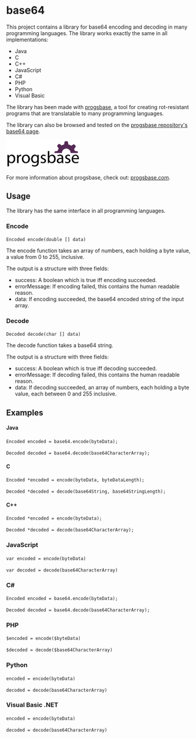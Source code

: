 # base64
This project contains a library for base64 encoding and decoding in many programming languages. The library works exactly the same in all implementations:

 * Java
 * C
 * C++
 * JavaScript
 * C#
 * PHP
 * Python
 * Visual Basic

The library has been made with [progsbase](https://www.progsbase.com), a tool for creating rot-resistant programs that are translatable to many programming languages.

The library can also be browsed and tested on the [progsbase repository's base64 page](https://repo.progsbase.com/repoviewer/no.inductive.idea10.programs/base64/0.1.0).

![progsbase logo](/docs/images/progsbase-logo.png)

For more information about progsbase, check out: [progsbase.com](https://www.progsbase.com).

## Usage

The library has the same interface in all programming languages.

### Encode

`Encoded encode(double [] data)`

The encode function takes an array of numbers, each holding a byte value, a value from 0 to 255, inclusive.

The output is a structure with three fields:

 * success: A boolean which is true iff encoding succeeded.
 * errorMessage: If encoding failed, this contains the human readable reason.
 * data: If encoding succeeded, the base64 encoded string of the input array.

### Decode
`Decoded decode(char [] data)`

The decode function takes a base64 string.

The output is a structure with three fields:

 * success: A boolean which is true iff decoding succeeded.
 * errorMessage: If decoding failed, this contains the human readable reason.
 * data: If decoding succeeded, an array of numbers, each holding a byte value, each between 0 and 255 inclusive.

## Examples

#### Java
`Encoded encoded = base64.encode(byteData);`

`Decoded decoded = base64.decode(base64CharacterArray);`

#### C
`Encoded *encoded = encode(byteData, byteDataLength);`

`Decoded *decoded = decode(base64String, base64StringLength);`

#### C++
`Encoded *encoded = encode(byteData);`

`Decoded *decoded = decode(base64CharacterArray);`

### JavaScript
`var encoded = encode(byteData)`

`var decoded = decode(base64CharacterArray)`

### C#
`Encoded encoded = base64.encode(byteData);`

`Decoded decoded = base64.decode(base64CharacterArray);`

### PHP
`$encoded = encode($byteData)`

`$decoded = decode($base64CharacterArray)`

### Python
`encoded = encode(byteData)`

`decoded = decode(base64CharacterArray)`

### Visual Basic .NET
`encoded = encode(byteData)`

`decoded = decode(base64CharacterArray)`